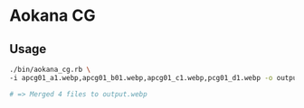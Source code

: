 # Aokana CG

## Usage

```bash
./bin/aokana_cg.rb \
-i apcg01_a1.webp,apcg01_b01.webp,apcg01_c1.webp,pcg01_d1.webp -o output.webp

# => Merged 4 files to output.webp
```